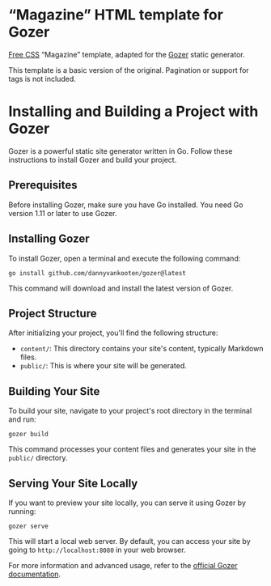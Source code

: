 # “Magazine” HTML template for Gozer
[Free CSS](https://www.free-css.com/free-css-templates/page215/magazine) “Magazine” template, adapted for the [Gozer](https://github.com/dannyvankooten/gozer) static generator.

This template is a basic version of the original. Pagination or support for tags is not included.

# Installing and Building a Project with Gozer

Gozer is a powerful static site generator written in Go. Follow these instructions to install Gozer and build your project.

## Prerequisites

Before installing Gozer, make sure you have Go installed. You need Go version 1.11 or later to use Gozer.

## Installing Gozer

To install Gozer, open a terminal and execute the following command:

```
go install github.com/dannyvankooten/gozer@latest
```

This command will download and install the latest version of Gozer.

## Project Structure

After initializing your project, you'll find the following structure:

- `content/`: This directory contains your site's content, typically Markdown files.
- `public/`: This is where your site will be generated.

## Building Your Site

To build your site, navigate to your project's root directory in the terminal and run:

```
gozer build
```

This command processes your content files and generates your site in the `public/` directory.

## Serving Your Site Locally

If you want to preview your site locally, you can serve it using Gozer by running:

```
gozer serve
```

This will start a local web server. By default, you can access your site by going to `http://localhost:8080` in your web browser.

For more information and advanced usage, refer to the [official Gozer documentation](https://github.com/dannyvankooten/gozer).

